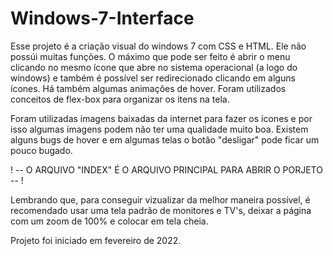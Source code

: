 # Windows-7-Interface
Esse projeto é a criação visual do windows 7 com CSS e HTML. Ele não possúi muitas funções. O máximo que pode ser feito é abrir o menu
clicando no mesmo ícone que abre no sistema operacional (a logo do windows) e também é possível ser redirecionado clicando em alguns ícones.
Há também algumas animações de hover. Foram utilizados conceitos de flex-box para organizar os itens na tela.

Foram utilizadas imagens baixadas da internet para fazer os ícones e por isso algumas imagens podem não ter uma qualidade muito boa. Existem alguns bugs de hover e em algumas telas o botão "desligar" pode ficar um pouco bugado.

! -- O ARQUIVO "INDEX" É O ARQUIVO PRINCIPAL PARA ABRIR O PORJETO -- !

Lembrando que, para conseguir vizualizar da melhor maneira possível, é recomendado usar uma tela padrão de monitores e TV's, deixar a página com um zoom de 100% e colocar em tela cheia.

Projeto foi iniciado em fevereiro de 2022.
